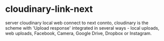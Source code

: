 # cloudinary-link-next
server cloudinary local web connect to next connto,  cloudinary is the scheme with 'Upload response' integrated in several ways - local uploads, web uploads, Facebook, Camera, Google Drive, Dropbox or Instagram.
